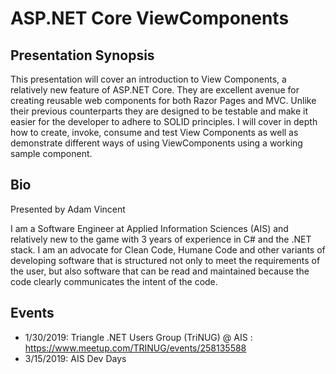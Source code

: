 # ASP.NET Core ViewComponents
## Presentation Synopsis
This presentation will cover an introduction to View Components, a relatively new feature of ASP.NET Core. They are excellent avenue for creating reusable web components for both Razor Pages and MVC. Unlike their previous counterparts they are designed to be testable and make it easier for the developer to adhere to SOLID principles. I will cover in depth how to create, invoke, consume and test View Components as well as demonstrate different ways of using ViewComponents using a working sample component.

## Bio
Presented by Adam Vincent

I am a Software Engineer at Applied Information Sciences (AIS) and relatively new to the game with 3 years of experience in C# and the .NET stack. I am an advocate for Clean Code, Humane Code and other variants of developing software that is structured not only to meet the requirements of the user, but also software that can be read and maintained because the code clearly communicates the intent of the code.

## Events
 - 1/30/2019: Triangle .NET Users Group (TriNUG) @ AIS : https://www.meetup.com/TRINUG/events/258135588
 - 3/15/2019: AIS Dev Days